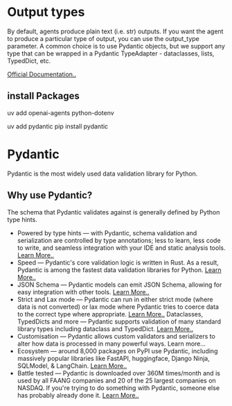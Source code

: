 # Output types
By default, agents produce plain text (i.e. str) outputs. If you want the agent to produce a particular type of output, you can use the output_type parameter. A common choice is to use Pydantic objects, but we support any type that can be wrapped in a Pydantic TypeAdapter - dataclasses, lists, TypedDict, etc.

[Official Documentation..](https://docs.pydantic.dev/latest/)

## install Packages
uv add openai-agents python-dotenv

uv add pydantic
pip install pydantic


# Pydantic
Pydantic is the most widely used data validation library for Python.

## Why use Pydantic?
The schema that Pydantic validates against is generally defined by Python type hints.

* Powered by type hints — with Pydantic, schema validation and serialization are controlled by type annotations; less to learn, less code to write, and seamless integration with your IDE and static analysis tools. [Learn More..](https://docs.pydantic.dev/latest/why/#type-hints)
* Speed — Pydantic's core validation logic is written in Rust. As a result, Pydantic is among the fastest data validation libraries for Python. [Learn More..](https://docs.pydantic.dev/latest/why/#performance)
* JSON Schema — Pydantic models can emit JSON Schema, allowing for easy integration with other tools. [Learn More..](https://docs.pydantic.dev/latest/why/#json-schema)
* Strict and Lax mode — Pydantic can run in either strict mode (where data is not converted) or lax mode where Pydantic tries to coerce data to the correct type where appropriate. [Learn More..](https://docs.pydantic.dev/latest/why/#strict-lax)
Dataclasses, TypedDicts and more — Pydantic supports validation of many standard library types including dataclass and TypedDict. [Learn More..](https://docs.pydantic.dev/latest/why/#dataclasses-typeddict-more)
* Customisation — Pydantic allows custom validators and serializers to alter how data is processed in many powerful ways. Learn more…
* Ecosystem — around 8,000 packages on PyPI use Pydantic, including massively popular libraries like FastAPI, huggingface, Django Ninja, SQLModel, & LangChain. [Learn More..](https://docs.pydantic.dev/latest/why/#ecosystem)
* Battle tested — Pydantic is downloaded over 360M times/month and is used by all FAANG companies and 20 of the 25 largest companies on NASDAQ. If you're trying to do something with Pydantic, someone else has probably already done it. [Learn More..](https://docs.pydantic.dev/latest/why/#using-pydantic)

